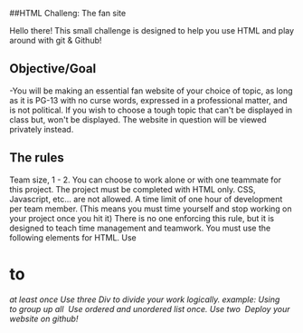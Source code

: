 ##HTML Challeng: The fan site

Hello there! This small challenge is designed to help you use HTML and play around with git & Github!

## Objective/Goal

-You will be making an essential fan website of your choice of topic, as long as it is PG-13 with no curse words, expressed in a professional matter, and is not political. If you wish to choose a tough topic that can't be displayed in class but, won't be displayed. The website in question will be viewed privately instead.

## The rules

Team size, 1 - 2.  You can choose to work alone or with one teammate for this project.
The project must be completed with HTML only. CSS, Javascript, etc... are not allowed.
A time limit of one hour of development per team member. (This means you must time yourself and stop working on your project once you hit it) There is no one enforcing this rule, but it is designed to teach time management and teamwork.
You must use the following elements for HTML.
Use <h1> to <h6> at least once
Use three Div to divide your work logically.
example: Using <div> to group up all <img>
Use ordered and unordered list once.
Use two <img>
Deploy your website on github!